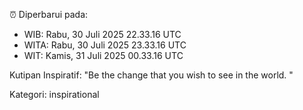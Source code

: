 ⏰ Diperbarui pada:
- WIB: Rabu, 30 Juli 2025 22.33.16 UTC
- WITA: Rabu, 30 Juli 2025 23.33.16 UTC
- WIT: Kamis, 31 Juli 2025 00.33.16 UTC

Kutipan Inspiratif:
"Be the change that you wish to see in the world. "


Kategori: inspirational

